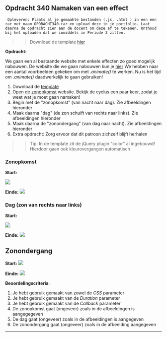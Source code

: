 ## Opdracht 340 Namaken van een effect

`` Opleveren: Plaats al je gemaakte bestanden (.js, .html ) in een een rar met naam OPDRACHT340.rar en upload deze in je portfolio. Laat daarna de opdracht zien aan de docent om deze af te tekenen. Onthoud bij het uploaden dat we inmiddels in Periode 3 zitten.``

>> Download de template <a href="https://elo.kw1c.nl/CMS/Studie/811%20ICT-Academie/811%20VakkenInhoud/%5BB.16%20JAV%5D%20Javascript/25187%20%C2%A0%20Applicatie-%20en%20mediaontwikkelaar/Periode%2003/Productie/03.%20Scripts/Huiswerkopdrachten/Opdracht%20340.zip" target="_blank">hier</a>


**Opdracht:**

We gaan een al bestaande website met enkele effecten zo goed mogelijk nabouwen. De website die we gaan nabouwen kun je <a href="https://elo.kw1c.nl/CMS/Studie/811%20ICT-Academie/811%20VakkenInhoud/[B.16%20JAV]%20Javascript/25187%20%C2%A0%20Applicatie-%20en%20mediaontwikkelaar/Periode%2003/Productie/03.%20Scripts/Huiswerkopdrachten/zonopgang/zonopkomst.html" target="_blank">hier</a>
We hebben naar een aantal voorbeelden gekeken om met *.animate()* te werken. Nu is het tijd om *.animate()* daadwerkelijk te gaan gebruiken!


1. Download de <a href="https://elo.kw1c.nl/CMS/Studie/811%20ICT-Academie/811%20VakkenInhoud/%5BB.16%20JAV%5D%20Javascript/25187%20%C2%A0%20Applicatie-%20en%20mediaontwikkelaar/Periode%2003/Productie/03.%20Scripts/Huiswerkopdrachten/Opdracht%20340.zip" target="blank">template</a>
2. Open de <a href="https://elo.kw1c.nl/CMS/Studie/811%20ICT-Academie/811%20VakkenInhoud/[B.16%20JAV]%20Javascript/25187%20%C2%A0%20Applicatie-%20en%20mediaontwikkelaar/Periode%2003/Productie/03.%20Scripts/Huiswerkopdrachten/zonopgang/zonopkomst.html" target="_blank">zonopkomst</a> website. Bekijk de cyclus een paar keer, zodat je weet wat je moet gaan namaken!
3. Begin met de "zonopkomst" (van nacht naar dag). Zie afbeeldingen hieronder
4. Maak daarna "dag" (de zon schuift van rechts naar links). Zie afbeeldingen hieronder
5. Maak daarna de "zonondergang" (van dag naar nacht). Zie afbeeldingen hieronder
6. Extra opdracht: Zorg ervoor dat dit patroon zichzelf blijft herhalen

>> Tip: In de template zit de jQuery plugin "color" al ingebouwd! Hierdoor gaan ook kleurovergangen automatisch


### Zonopkomst
**Start:**

<img src="https://raw.githubusercontent.com/ictacademiekw1c/opdrachten-repository/master/javascript/p3/productie/Afbeeldingen/340-1.png">

**Einde:**
<img src="https://raw.githubusercontent.com/ictacademiekw1c/opdrachten-repository/master/javascript/p3/productie/Afbeeldingen/340-2.png">




### Dag (zon van rechts naar links)
**Start:**

<img src="https://raw.githubusercontent.com/ictacademiekw1c/opdrachten-repository/master/javascript/p3/productie/Afbeeldingen/340-2.png">

**Einde:**
<img src="https://raw.githubusercontent.com/ictacademiekw1c/opdrachten-repository/master/javascript/p3/productie/Afbeeldingen/340-3.png">




## Zonondergang
**Start:**
<img src="https://raw.githubusercontent.com/ictacademiekw1c/opdrachten-repository/master/javascript/p3/productie/Afbeeldingen/340-3.png">

**Einde:**
<img src="https://raw.githubusercontent.com/ictacademiekw1c/opdrachten-repository/master/javascript/p3/productie/Afbeeldingen/340-1.png">



**Beoordelingscriteria**:
1. Je hebt gebruik gemaakt van zowel de *CSS* parameter
2. Je hebt gebruik gemaakt van de *Duration* parameter
3. Je hebt gebruik gemaakt van de *Callback* parameter
1. De zonopkomst gaat (ongeveer) zoals in de afbeeldingen is aangegegeven
2. De dag gaat (ongeveer) zoals in de afbeeldingen is aangegeven
3. De zonondergang gaat (ongeveer) zoals in de afbeelding aangegeven

---